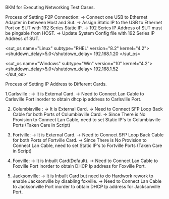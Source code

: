 BKM for Executing Networking Test Cases.

Process of Setting P2P Connection:
-> Connect one USB to Ethernet Adapter in between Host and Sut.
-> Assign Static IP to the USB to Ethernet Port on SUT with 192 Series Static IP.
-> 192 Series IP Address of SUT must be pingable from HOST.
-> Update System Config file with 192 Series IP Address of SUT.

<sut_os name="Linux" subtype="RHEL" version="8.2" kernel="4.2">
                    <shutdown_delay>5.0</shutdown_delay>
					<driver>
						<ssh>
							<credentials user="root" password="password"/>
							<ipv4>192.168.1.20</ipv4>
						</ssh> 
                    </driver>
</sut_os>

<sut_os name="Windows" subtype="Win" version="10" kernel="4.2"> 
                     <shutdown_delay>5.0</shutdown_delay> 
					 <driver>
                        <ssh> 
                           <credentials user="Administrator" password="intel@123"/> 
                             <ipv4>192.168.1.52</ipv4> 
                         </ssh> 
                    </driver>  
</sut_os>

Process of Setting IP Address to Different Cards.

1.Carlsville :
-> It is External Card.
-> Need to Connect Lan Cable to Carlsville Port inorder to obtain dhcp ip address to Carlsville Port.

2. Columbiaville :
    -> It is External Card. 
    -> Need to Connect SFP Loop Back Cable for both Ports of Columbiaville Card.
    -> Since There is No Provision to Connect Lan Cable, need to set Static IP's to Columbiaville Ports (Taken Care 
   in Script)
   
3. Fortville:
    -> It is External Card. 
    -> Need to Connect SFP Loop Back Cable for both Ports of Fortville Card.
    -> Since There is No Provision to Connect Lan Cable, need to set Static IP's to Fortville Ports (Taken Care 
   in Script)
   
4. Foxville:
    -> It is Inbuilt Card(Default).
    -> Need to Connect Lan Cable to Foxville Port inorder to obtain DHCP Ip address for Foxville Port.
   
5. Jacksonville:
    -> It is Inbuilt Card but need to do Hardwork rework to enable Jacksonville by disabling foxville.
    -> Need to Connect Lan Cable to Jacksonville Port inorder to obtain DHCP Ip address for Jacksonville Port.
   
